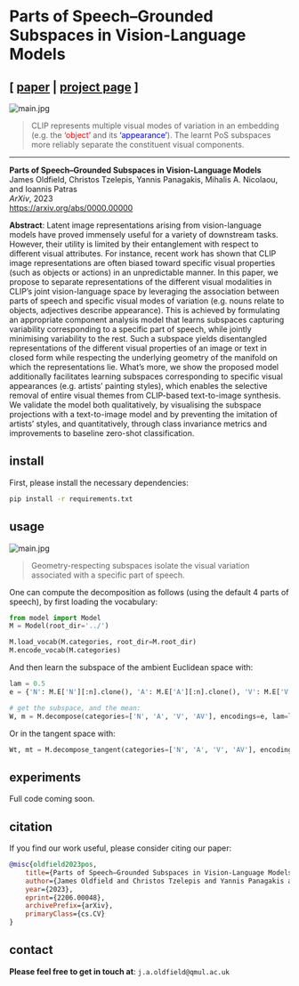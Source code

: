 
# Parts of Speech–Grounded Subspaces in Vision-Language Models

## [ [paper]() | [project page](http://eecs.qmul.ac.uk/~jo001/PoS-subspaces/) ]

![main.jpg](./images/main.svg)
> CLIP represents multiple visual modes of variation in an embedding (e.g. the <span style="color:red">‘object’</span> and its <span style="color:blue">‘appearance’</span>). The learnt PoS subspaces more reliably separate the constituent visual components.

---

**Parts of Speech–Grounded Subspaces in Vision-Language Models**<br>
James Oldfield, Christos Tzelepis, Yannis Panagakis, Mihalis A. Nicolaou, and Ioannis Patras<br>
*ArXiv*, 2023 <br>
https://arxiv.org/abs/0000.00000 <br>

**Abstract**: Latent image representations arising from vision-language models have proved immensely useful for a variety of downstream tasks. However, their utility is limited by their entanglement with respect to different visual attributes. For instance, recent work has shown that CLIP image representations are often biased toward specific visual properties (such as objects or actions) in an unpredictable manner. In this paper, we propose to separate representations of the different visual modalities in CLIP’s joint vision-language space by leveraging the association between parts of speech and specific visual modes of variation (e.g. nouns relate to objects, adjectives describe appearance). This is achieved by formulating an appropriate component analysis model that learns subspaces capturing variability corresponding to a specific part of speech, while jointly minimising variability to the rest. Such a subspace yields disentangled representations of the different visual properties of an image or text in closed form while respecting the underlying geometry of the manifold on which the representations lie. What’s more, we show the proposed model additionally facilitates learning subspaces corresponding to specific visual appearances (e.g. artists’ painting styles), which enables the selective removal of entire visual themes from CLIP-based text-to-image synthesis. We validate the model both qualitatively, by visualising the subspace projections with a text-to-image model and by preventing the imitation of artists’ styles, and quantitatively, through class invariance metrics and improvements to baseline zero-shot classification.

## install

First, please install the necessary dependencies:

```bash
pip install -r requirements.txt
```

## usage

![main.jpg](./images/method.svg)
> Geometry-respecting subspaces isolate the visual variation associated with a specific part of speech.


One can compute the decomposition as follows (using the default 4 parts of speech), by first loading the vocabulary:

```python
from model import Model
M = Model(root_dir='../')

M.load_vocab(M.categories, root_dir=M.root_dir)
M.encode_vocab(M.categories)
```

And then learn the subspace of the ambient Euclidean space with:

```python
lam = 0.5
e = {'N': M.E['N'][:n].clone(), 'A': M.E['A'][:n].clone(), 'V': M.E['V'][:n].clone(), 'AV': M.E['AV'][:n].clone()}

# get the subspace, and the mean:
W, m = M.decompose(categories=['N', 'A', 'V', 'AV'], encodings=e, lam=lam)
```

Or in the tangent space with:

```python
Wt, mt = M.decompose_tangent(categories=['N', 'A', 'V', 'AV'], encodings=e, lam=lam)
```

## experiments

Full code coming soon.

## citation

If you find our work useful, please consider citing our paper:

```bibtex
@misc{oldfield2023pos,
    title={Parts of Speech–Grounded Subspaces in Vision-Language Models},
    author={James Oldfield and Christos Tzelepis and Yannis Panagakis and Mihalis A. Nicolaou and Ioannis Patras},
    year={2023},
    eprint={2206.00048},
    archivePrefix={arXiv},
    primaryClass={cs.CV}
}
```

## contact

**Please feel free to get in touch at**: `j.a.oldfield@qmul.ac.uk`